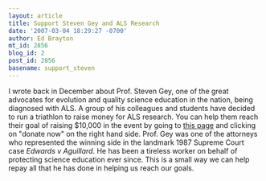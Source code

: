```yaml
---
layout: article
title: Support Steven Gey and ALS Research
date: '2007-03-04 18:29:27 -0700'
author: Ed Brayton
mt_id: 2856
blog_id: 2
post_id: 2856
basename: support_steven
---
```

I wrote back in December about Prof. Steven Gey, one of the great advocates for evolution and quality science education in the nation, being diagnosed with ALS. A group of his colleagues and students have decided to run a triathlon to raise money for ALS research. You can help them reach their goal of raising $10,000 in the event by going to [this page](http://www.als.net/ffc/familyStory.asp?familyID=295) and clicking on "donate now" on the right hand side. Prof. Gey was one of the attorneys who represented the winning side in the landmark 1987 Supreme Court case _Edwards v Aguillard_. He has been a tireless worker on behalf of protecting science education ever since. This is a small way we can help repay all that he has done in helping us reach our goals.
